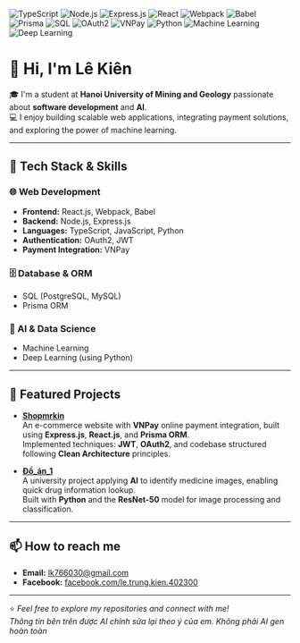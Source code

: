 
![TypeScript](https://img.shields.io/badge/TypeScript-3178C6?style=for-the-badge&logo=typescript&logoColor=white)
![Node.js](https://img.shields.io/badge/Node.js-339933?style=for-the-badge&logo=node.js&logoColor=white)
![Express.js](https://img.shields.io/badge/Express.js-000000?style=for-the-badge&logo=express&logoColor=white)
![React](https://img.shields.io/badge/React-61DAFB?style=for-the-badge&logo=react&logoColor=black)
![Webpack](https://img.shields.io/badge/Webpack-8DD6F9?style=for-the-badge&logo=webpack&logoColor=black)
![Babel](https://img.shields.io/badge/Babel-F9DC3E?style=for-the-badge&logo=babel&logoColor=black)
![Prisma](https://img.shields.io/badge/Prisma-2D3748?style=for-the-badge&logo=prisma&logoColor=white)
![SQL](https://img.shields.io/badge/SQL-4479A1?style=for-the-badge&logo=database&logoColor=white)
![OAuth2](https://img.shields.io/badge/OAuth2-3C3C3D?style=for-the-badge&logo=openid&logoColor=white)
![VNPay](https://img.shields.io/badge/VNPay-0A74DA?style=for-the-badge&logo=paypal&logoColor=white)
![Python](https://img.shields.io/badge/Python-3776AB?style=for-the-badge&logo=python&logoColor=white)
![Machine Learning](https://img.shields.io/badge/Machine%20Learning-FF6F00?style=for-the-badge&logo=tensorflow&logoColor=white)
![Deep Learning](https://img.shields.io/badge/Deep%20Learning-4285F4?style=for-the-badge&logo=keras&logoColor=white)

# 👋 Hi, I'm Lê Kiên

🎓 I'm a student at **Hanoi University of Mining and Geology** passionate about **software development** and **AI**.  
💻 I enjoy building scalable web applications, integrating payment solutions, and exploring the power of machine learning.

---

## 🔧 Tech Stack & Skills

### 🌐 Web Development
- **Frontend:** React.js, Webpack, Babel
- **Backend:** Node.js, Express.js
- **Languages:** TypeScript, JavaScript, Python
- **Authentication:** OAuth2, JWT
- **Payment Integration:** VNPay

### 🗄️ Database & ORM
- SQL (PostgreSQL, MySQL)
- Prisma ORM

### 🤖 AI & Data Science
- Machine Learning
- Deep Learning (using Python)

---

## 🚀 Featured Projects

- **[Shopmrkin](#)**  
  An e-commerce website with **VNPay** online payment integration, built using **Express.js**, **React.js**, and **Prisma ORM**.  
  Implemented techniques: **JWT**, **OAuth2**, and codebase structured following **Clean Architecture** principles.

- **[Đồ_án_1](#)**  
  A university project applying **AI** to identify medicine images, enabling quick drug information lookup.  
  Built with **Python** and the **ResNet-50** model for image processing and classification.
---

## 📫 How to reach me
- **Email:** lk766030@gmail.com  
- **Facebook:** [facebook.com/le.trung.kien.402300](https://web.facebook.com/le.trung.kien.402300)

---

⭐ *Feel free to explore my repositories and connect with me!*  
*Thông tin bên trên được AI chỉnh sửa lại theo ý của em. Không phải AI gen hoàn toàn*
